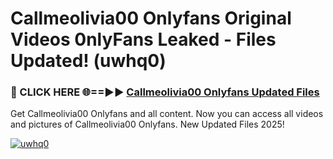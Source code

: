 # Callmeolivia00 Onlyfans Original Videos 0nlyFans Leaked - Files Updated! (uwhq0)

<h3>🔴 CLICK HERE 🌐==►► <a href="https://tinyurl.com/4seja8ks" rel="nofollow">Callmeolivia00 Onlyfans Updated Files</a></h3>

Get Callmeolivia00 Onlyfans and all content. Now you can access all videos and pictures of Callmeolivia00 Onlyfans. New Updated Files 2025!

[![uwhq0](https://i.imgur.com/EWjZXRe.gif)](https://tinyurl.com/4seja8ks)
